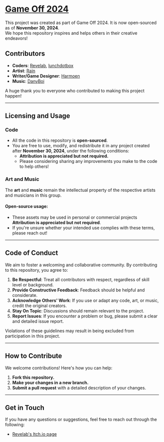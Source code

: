# [Game Off 2024](https://itch.io/jam/game-off-2024)

This project was created as part of Game Off 2024. It is now open-sourced as of **November 30, 2024**.  
We hope this repository inspires and helps others in their creative endeavors!

## Contributors

- **Coders**: [Revelab](https://revelab.itch.io/), [lunchdotbox](https://lunchdotbox.itch.io/)  
- **Artist**: [Rain](https://cocobuntales.carrd.co/)  
- **Writer/Game Designer**: [Harmoen](https://harmoen.itch.io/)
- **Music**: [DanyBoi](https://itch.io/profile/danyb0i)

A huge thank you to everyone who contributed to making this project happen!

---

## Licensing and Usage

### Code  
- All the code in this repository is **open-sourced**.  
- You are free to use, modify, and redistribute it in any project created after **November 30, 2024**, under the following conditions:  
  - **Attribution is appreciated but not required.**  
  - Please considering sharing any improvements you make to the code to help others!  

### Art and Music  
The **art** and **music** remain the intellectual property of the respective artists and musicians in this group.  

#### Open-source usage:  
- These assets may be used in personal or commercial projects **Attribution is appreciated but not required**. 
- If you're unsure whether your intended use complies with these terms, please reach out!  

---

## Code of Conduct

We aim to foster a welcoming and collaborative community. By contributing to this repository, you agree to:  

1. **Be Respectful**: Treat all contributors with respect, regardless of skill level or background.  
2. **Provide Constructive Feedback**: Feedback should be helpful and considerate.  
3. **Acknowledge Others' Work**: If you use or adapt any code, art, or music, credit the original creators.  
4. **Stay On Topic**: Discussions should remain relevant to the project.  
5. **Report Issues**: If you encounter a problem or bug, please submit a clear and detailed issue report.  

Violations of these guidelines may result in being excluded from participation in this project.  

---

## How to Contribute

We welcome contributions! Here's how you can help:  

1. **Fork this repository.**  
2. **Make your changes in a new branch.**  
3. **Submit a pull request** with a detailed description of your changes.  

---

## Get in Touch

If you have any questions or suggestions, feel free to reach out through the following:  
- [Revelab's Itch.io page](https://revelab.itch.io/)  
